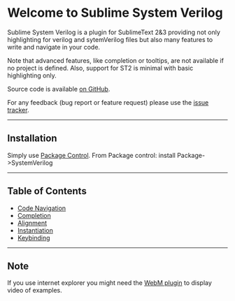 # Welcome to Sublime System Verilog

Sublime System Verilog is a plugin for SublimeText 2&3 providing not only highlighting for verilog and sytemVerilog files
but also many features to write and navigate in your code.

Note that advanced features, like completion or tooltips, are not available if no project is defined.
Also, support for ST2 is minimal with basic highlighting only.

Source code is available [on GitHub](https://github.com/TheClams/SystemVerilog).

For any feedback (bug report or feature request) please use the [issue tracker](https://github.com/TheClams/SystemVerilog/issues).

---
## Installation

Simply use [Package Control](https://sublime.wbond.net/installation).
From Package control: install Package->SystemVerilog

---
## Table of Contents

 - [Code Navigation](navigation.md)
 - [Completion](completion.md)
 - [Alignment](alignment.md)
 - [Instantiation](instance.md)
 - [Keybinding](keybind.md)

---
## Note
If you use internet explorer you might need the [WebM plugin](https://tools.google.com/dlpage/webmmf/) to display video of examples.
